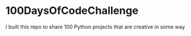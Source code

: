# 100DaysOfCodeChallenge
I built this repo to share 100 Python projects that are creative in some way
